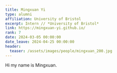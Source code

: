 ```yaml
---
title: Mingxuan Yi
type: alumni
affiliation: University of Bristol
excerpt: Intern // *University of Bristol*
link: https://mingxuan-yi.github.io/
rank: 7
date: 2024-03-05 00:00:00
date_leave: 2024-04-25 00:00:00
header:
  teaser: /assets/images/people/mingxuan_200.jpg
---
```


Hi my name is Mingxuan.
